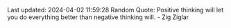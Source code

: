 Last updated: 2024-04-02 11:59:28
Random Quote: Positive thinking will let you do everything better than negative thinking will. - Zig Ziglar